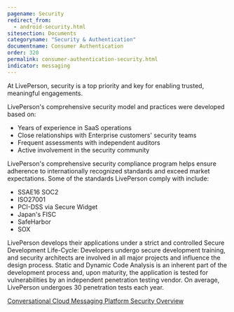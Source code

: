 ```yaml
---
pagename: Security
redirect_from:
  - android-security.html
sitesection: Documents
categoryname: "Security & Authentication"
documentname: Consumer Authentication
order: 320
permalink: consumer-authentication-security.html
indicator: messaging
---
```


At LivePerson, security is a top priority and key for enabling trusted, meaningful engagements.

LivePerson's comprehensive security model and practices were developed based on:
* Years of experience in SaaS operations
* Close relationships with Enterprise customers' security teams
* Frequent assessments with independent auditors
* Active involvement in the security community

LivePerson's comprehensive security compliance program helps ensure adherence to internationally recognized standards and exceed market expectations. Some of the standards LivePerson comply with include:
* SSAE16 SOC2
* ISO27001
* PCI-DSS via Secure Widget
* Japan's FISC
* SafeHarbor
* SOX

LivePerson develops their applications under a strict and controlled Secure Development Life-Cycle: Developers undergo secure development training, and security architects are involved in all major projects and influence the design process. Static and Dynamic Code Analysis is an inherent part of the development process and, upon maturity, the application is tested for vulnerabilities by an independent penetration testing vendor. On average, LivePerson undergoes 30 penetration tests each year.

[Conversational Cloud Messaging Platform Security Overview](https://s3-eu-west-1.amazonaws.com/ce-sr/CA/security/LiveEngage+Messaging+Platform+Security+Overview.pdf)